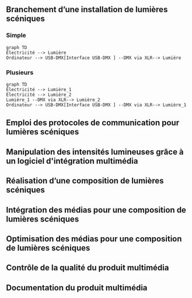 ## Branchement d’une installation de lumières scéniques


### Simple

```mermaid
graph TD
Électricité --> Lumière
Ordinateur --> USB-DMX[Interface USB-DMX ] --DMX via XLR--> Lumière

```
### Plusieurs

```mermaid
graph TD
Électricité --> Lumière_1
Électricité --> Lumière_2
Lumière_1 --DMX via XLR--> Lumière_2
Ordinateur --> USB-DMX[Interface USB-DMX ] --DMX via XLR--> Lumière_1

```

## Emploi des protocoles de communication pour lumières scéniques





## Manipulation des intensités lumineuses grâce à un logiciel d'intégration multimédia



## Réalisation d’une composition de lumières scéniques



## Intégration des médias pour une composition de lumières scéniques



## Optimisation des médias pour une composition de lumières scéniques



## Contrôle de la qualité du produit multimédia



## Documentation du produit multimédia